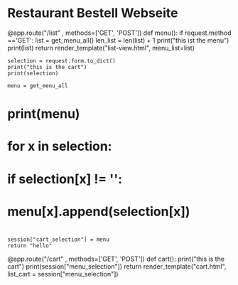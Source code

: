 # Restaurant Bestell Webseite



@app.route("/list" , methods=['GET', 'POST'])
def menu():
    if request.method =='GET':
        list = get_menu_all()
        len_list = len(list) + 1
        print("this ist the menu")
        print(list)
        return render_template("list-view.html",  menu_list=list)

    selection = request.form.to_dict()
    print("this is the cart")
    print(selection)

    menu = get_menu_all
#    print(menu)
#    for x in selection:
#        if selection[x] != '':
#            menu[x].append(selection[x])
#
    session["cart_selection"] = menu
    return "hello"

@app.route("/cart" , methods=['GET', 'POST'])
def cart():
    print("this is the cart")
    print(session["menu_selection"])
    return render_template("cart.html", list_cart = session["menu_selection"])
 
